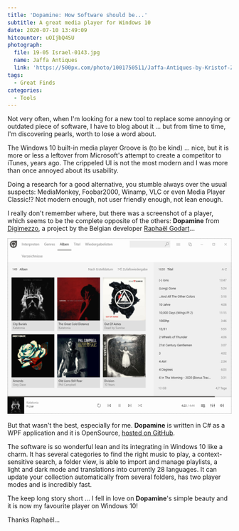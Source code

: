 ```yaml
---
title: 'Dopamine: How Software should be...'
subtitle: A great media player for Windows 10
date: 2020-07-10 13:49:09
hitcounter: uOIjbQ4SU
photograph:
  file: 19-05 Israel-0143.jpg
  name: Jaffa Antiques
  link: 'https://500px.com/photo/1001750511/Jaffa-Antiques-by-Kristof-Zerbe'
tags:
  - Great Finds
categories:
  - Tools
---
```


Not very often, when I'm looking for a new tool to replace some annoying or outdated piece of software, I have to blog about it ... but from time to time, I'm discovering pearls, worth to lose a word about.

The Windows 10 built-in media player Groove is (to be kind) ... nice, but it is more or less a leftover from Microsoft's attempt to create a competitor to iTunes, years ago. The crippeled UI is not the most modern and I was more than once annoyed about its usability.

Doing a research for a good alternative, you stumble always over the usual suspects: MediaMonkey, Foobar2000, Winamp, VLC or even Media Player Classic!? Not modern enough, not user friendly enough, not lean enough.

I really don't remember where, but there was a screenshot of a player, which seems to be the complete opposite of the others: **Dopamine** from [Digimezzo](https://www.digimezzo.com/software/), a project by the Belgian developer [Raphaël Godart](https://twitter.com/RaphaelGodart)...

![Screenshot Dopamine 2.0.2.](Dopamine-How-Software-should-be/screenshot_dopamine_202.png)
<!-- more -->

But that wasn't the best, especially for me. **Dopamine** is written in C# as a WPF application and it is OpenSource, [hosted on GitHub](https://github.com/digimezzo/dopamine-windows).

The software is so wonderful lean and its integrating in Windows 10 like a charm. It has several categories to find the right music to play, a context-sensitive search, a folder view, is able to import and manage playlists, a light and dark mode and translations into currently 28 languages. It can update your collection automatically from several folders, has two player modes and is incredibly fast.

The keep long story short ... I fell in love on **Dopamine**'s simple beauty and it is now my favourite player on Windows 10! 

Thanks Raphaël...

